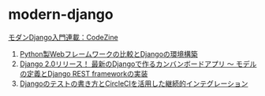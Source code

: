 # modern-django

[モダンDjango入門連載：CodeZine](https://codezine.jp/article/corner/723)

1. [Python製Webフレームワークの比較とDjangoの環境構築](https://codezine.jp/article/detail/10525)
2. [Django 2.0リリース！ 最新のDjangoで作るカンバンボードアプリ ～ モデルの定義とDjango REST frameworkの実装](https://codezine.jp/article/detail/10722)
3. [Djangoのテストの書き方とCircleCIを活用した継続的インテグレーション](https://codezine.jp/article/detail/10995)